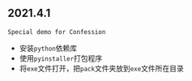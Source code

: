## 2021.4.1 

`Special demo for Confession`

* 安装`python`依赖库
* 使用`pyinstaller`打包程序
* 将`exe`文件打开，把`pack`文件夹放到`exe`文件所在目录